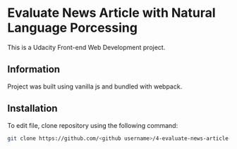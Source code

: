 # Evaluate News Article with Natural Language Porcessing

This is a Udacity Front-end Web Development project.

## Information

Project was built using vanilla js and bundled with webpack.

## Installation

To edit file, clone repository using the following command:

```bash
git clone https://github.com/<github username>/4-evaluate-news-article-w-nlp.git
```
